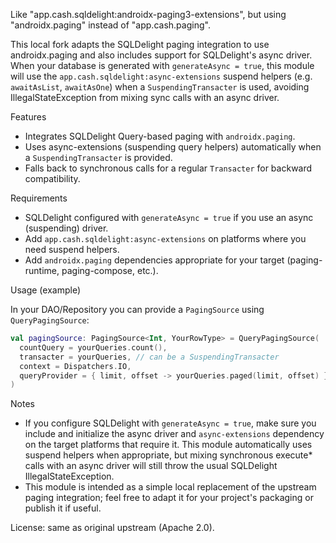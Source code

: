 Like "app.cash.sqldelight:androidx-paging3-extensions", but using "androidx.paging" instead of "app.cash.paging".

This local fork adapts the SQLDelight paging integration to use androidx.paging and also includes support for SQLDelight's async driver. When your database is generated with `generateAsync = true`, this module will use the `app.cash.sqldelight:async-extensions` suspend helpers (e.g. `awaitAsList`, `awaitAsOne`) when a `SuspendingTransacter` is used, avoiding IllegalStateException from mixing sync calls with an async driver.

Features
- Integrates SQLDelight Query-based paging with `androidx.paging`.
- Uses async-extensions (suspending query helpers) automatically when a `SuspendingTransacter` is provided.
- Falls back to synchronous calls for a regular `Transacter` for backward compatibility.

Requirements
- SQLDelight configured with `generateAsync = true` if you use an async (suspending) driver.
- Add `app.cash.sqldelight:async-extensions` on platforms where you need suspend helpers.
- Add `androidx.paging` dependencies appropriate for your target (paging-runtime, paging-compose, etc.).

Usage (example)

In your DAO/Repository you can provide a `PagingSource` using `QueryPagingSource`:

```kotlin
val pagingSource: PagingSource<Int, YourRowType> = QueryPagingSource(
  countQuery = yourQueries.count(),
  transacter = yourQueries, // can be a SuspendingTransacter
  context = Dispatchers.IO,
  queryProvider = { limit, offset -> yourQueries.paged(limit, offset) }
)
```

Notes
- If you configure SQLDelight with `generateAsync = true`, make sure you include and initialize the async driver and `async-extensions` dependency on the target platforms that require it. This module automatically uses suspend helpers when appropriate, but mixing synchronous execute* calls with an async driver will still throw the usual SQLDelight IllegalStateException.
- This module is intended as a simple local replacement of the upstream paging integration; feel free to adapt it for your project's packaging or publish it if useful.

License: same as original upstream (Apache 2.0).
